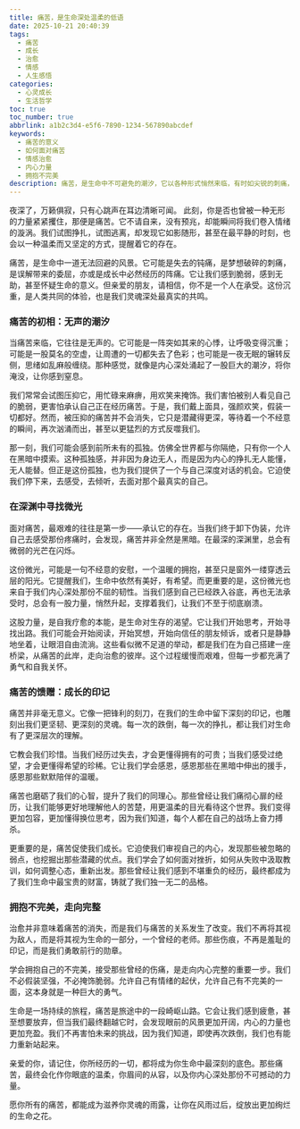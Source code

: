 ```yaml
---
title: 痛苦，是生命深处温柔的低语
date: 2025-10-21 20:40:39
tags:
  - 痛苦
  - 成长
  - 治愈
  - 情感
  - 人生感悟
categories:
  - 心灵成长
  - 生活哲学
toc: true
toc_number: true
abbrlink: a1b2c3d4-e5f6-7890-1234-567890abcdef
keywords:
  - 痛苦的意义
  - 如何面对痛苦
  - 情感治愈
  - 内心力量
  - 拥抱不完美
description: 痛苦，是生命中不可避免的潮汐，它以各种形式悄然来临，有时如尖锐的刺痛，有时如绵长的阴霾。然而，正是这些深沉的体验，雕刻着我们的灵魂，让我们得以窥见内心深处的力量与温柔。这篇文章将带你一同感受痛苦的重量，探索它如何成为我们成长的契机，最终学会与它共存，并从中汲取前行的勇气与智慧。
---
```


夜深了，万籁俱寂，只有心跳声在耳边清晰可闻。
此刻，你是否也曾被一种无形的力量紧紧攫住，那便是痛苦。它不请自来，没有预兆，却能瞬间将我们卷入情绪的漩涡。我们试图挣扎，试图逃离，却发现它如影随形，甚至在最平静的时刻，也会以一种温柔而又坚定的方式，提醒着它的存在。

痛苦，是生命中一道无法回避的风景。它可能是失去的钝痛，是梦想破碎的刺痛，是误解带来的委屈，亦或是成长中必然经历的阵痛。它让我们感到脆弱，感到无助，甚至怀疑生命的意义。但亲爱的朋友，请相信，你不是一个人在承受。这份沉重，是人类共同的体验，也是我们灵魂深处最真实的共鸣。

### 痛苦的初相：无声的潮汐

当痛苦来临，它往往是无声的。它可能是一阵突如其来的心悸，让呼吸变得沉重；可能是一股莫名的空虚，让周遭的一切都失去了色彩；也可能是一夜无眠的辗转反侧，思绪如乱麻般缠绕。那种感觉，就像是内心深处涌起了一股巨大的潮汐，将你淹没，让你感到窒息。

我们常常会试图压抑它，用忙碌来麻痹，用欢笑来掩饰。我们害怕被别人看见自己的脆弱，更害怕承认自己正在经历痛苦。于是，我们戴上面具，强颜欢笑，假装一切都好。然而，被压抑的痛苦并不会消失，它只是潜藏得更深，等待着一个不经意的瞬间，再次汹涌而出，甚至以更猛烈的方式反噬我们。

那一刻，我们可能会感到前所未有的孤独。仿佛全世界都与你隔绝，只有你一个人在黑暗中摸索。这种孤独感，并非因为身边无人，而是因为内心的挣扎无人能懂，无人能替。但正是这份孤独，也为我们提供了一个与自己深度对话的机会。它迫使我们停下来，去感受，去倾听，去面对那个最真实的自己。

### 在深渊中寻找微光

面对痛苦，最艰难的往往是第一步——承认它的存在。当我们终于卸下伪装，允许自己去感受那份疼痛时，会发现，痛苦并非全然是黑暗。在最深的深渊里，总会有微弱的光芒在闪烁。

这份微光，可能是一句不经意的安慰，一个温暖的拥抱，甚至只是窗外一缕穿透云层的阳光。它提醒我们，生命中依然有美好，有希望。而更重要的是，这份微光也来自于我们内心深处那份不屈的韧性。当我们感到自己已经跌入谷底，再也无法承受时，总会有一股力量，悄然升起，支撑着我们，让我们不至于彻底崩溃。

这股力量，是自我疗愈的本能，是生命对生存的渴望。它让我们开始思考，开始寻找出路。我们可能会开始阅读，开始冥想，开始向信任的朋友倾诉，或者只是静静地坐着，让眼泪自由流淌。这些看似微不足道的举动，都是我们在为自己搭建一座桥梁，从痛苦的此岸，走向治愈的彼岸。这个过程缓慢而艰难，但每一步都充满了勇气和自我关怀。

### 痛苦的馈赠：成长的印记

痛苦并非毫无意义。它像一把锋利的刻刀，在我们的生命中留下深刻的印记，也雕刻出我们更坚韧、更深刻的灵魂。每一次的跌倒，每一次的挣扎，都让我们对生命有了更深层次的理解。

它教会我们珍惜。当我们经历过失去，才会更懂得拥有的可贵；当我们感受过绝望，才会更懂得希望的珍稀。它让我们学会感恩，感恩那些在黑暗中伸出的援手，感恩那些默默陪伴的温暖。

痛苦也磨砺了我们的心智，提升了我们的同理心。那些曾经让我们痛彻心扉的经历，让我们能够更好地理解他人的苦楚，用更温柔的目光看待这个世界。我们变得更加包容，更加懂得换位思考，因为我们知道，每个人都在自己的战场上奋力搏杀。

更重要的是，痛苦促使我们成长。它迫使我们审视自己的内心，发现那些被忽略的弱点，也挖掘出那些潜藏的优点。我们学会了如何面对挫折，如何从失败中汲取教训，如何调整心态，重新出发。那些曾经让我们感到不堪重负的经历，最终都成为了我们生命中最宝贵的财富，铸就了我们独一无二的品格。

### 拥抱不完美，走向完整

治愈并非意味着痛苦的消失，而是我们与痛苦的关系发生了改变。我们不再将其视为敌人，而是将其视为生命的一部分，一个曾经的老师。那些伤痕，不再是羞耻的印记，而是我们勇敢前行的勋章。

学会拥抱自己的不完美，接受那些曾经的伤痛，是走向内心完整的重要一步。我们不必假装坚强，不必掩饰脆弱。允许自己有情绪的起伏，允许自己有不完美的一面，这本身就是一种巨大的勇气。

生命是一场持续的旅程，痛苦是旅途中的一段崎岖山路。它会让我们感到疲惫，甚至想要放弃，但当我们最终翻越它时，会发现眼前的风景更加开阔，内心的力量也更加充盈。我们不再害怕未来的挑战，因为我们知道，即使再次跌倒，我们也有能力重新站起来。

亲爱的你，请记住，你所经历的一切，都将成为你生命中最深刻的底色。那些痛苦，最终会化作你眼底的温柔，你眉间的从容，以及你内心深处那份不可撼动的力量。

愿你所有的痛苦，都能成为滋养你灵魂的雨露，让你在风雨过后，绽放出更加绚烂的生命之花。